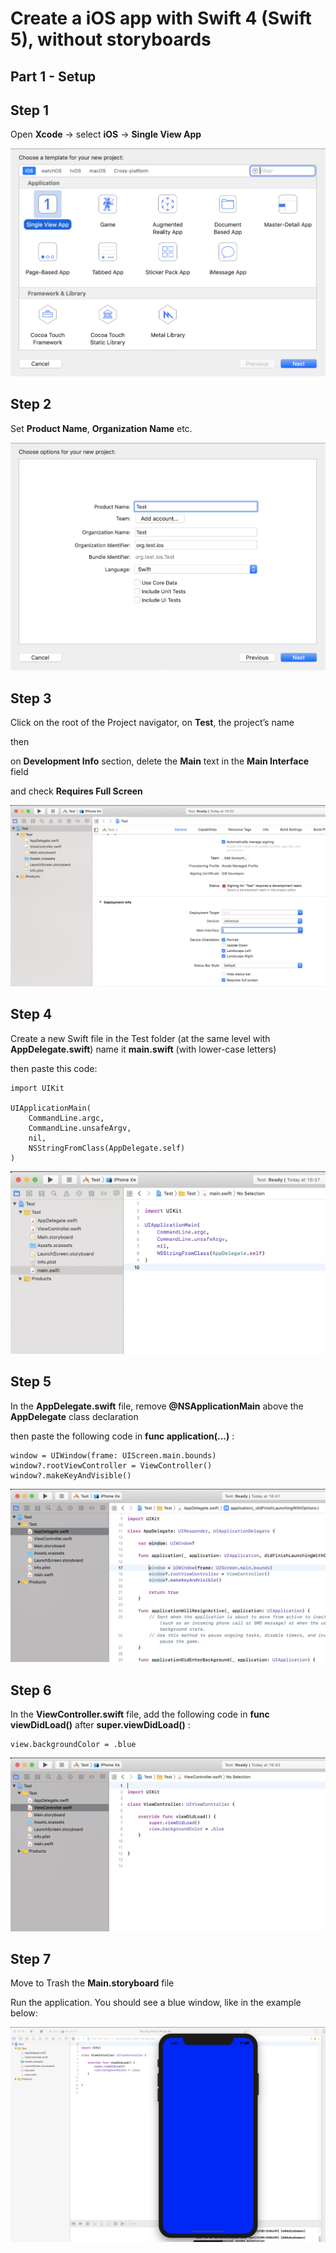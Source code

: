 
# Create a iOS app with Swift 4 (Swift 5), without storyboards

## Part 1 - Setup

## Step 1

Open **Xcode** -> select **iOS** -> **Single View App**

![i1][logo]

## Step 2

Set **Product Name**, **Organization Name** etc.

![i2][logo2]

## Step 3

Click on the root of the Project navigator, on **Test**, the project’s name

then

on **Development Info** section, delete the **Main** text in the **Main Interface** field

and check **Requires Full Screen**

![i3][logo3]

## Step 4

Create a new Swift file in the Test folder (at the same level with **AppDelegate.swift**)
	name it **main.swift** (with lower-case letters)

then paste this code:

```
import UIKit

UIApplicationMain(
    CommandLine.argc,
    CommandLine.unsafeArgv,
    nil,
    NSStringFromClass(AppDelegate.self)
)
```

![i3][logo4]

## Step 5

In the **AppDelegate.swift** file, remove **@NSApplicationMain** above the **AppDelegate** class declaration

then paste the following code in **func application(...)** :

```
window = UIWindow(frame: UIScreen.main.bounds)
window?.rootViewController = ViewController()
window?.makeKeyAndVisible()
```

![i3][logo5]

## Step 6

In the **ViewController.swift** file, add the following code in **func viewDidLoad()** after **super.viewDidLoad()** :

```
view.backgroundColor = .blue
```

![i3][logo6]

## Step 7

Move to Trash the **Main.storyboard** file

Run the application. You should see a blue window, like in the example below:

![i3][logo7]






[logo]: https://github.com/alexadam/swift-tutorials/raw/master/ios/p1/images/s1.png "i1"
[logo2]: https://github.com/alexadam/swift-tutorials/raw/master/ios/p1/images/s2.png "i2"
[logo3]: https://github.com/alexadam/swift-tutorials/raw/master/ios/p1/images/s3.png "i2"
[logo4]: https://github.com/alexadam/swift-tutorials/raw/master/ios/p1/images/s4.png "i2"
[logo5]: https://github.com/alexadam/swift-tutorials/raw/master/ios/p1/images/s5.png "i2"
[logo6]: https://github.com/alexadam/swift-tutorials/raw/master/ios/p1/images/s6.png "i2"
[logo7]: https://github.com/alexadam/swift-tutorials/raw/master/ios/p1/images/s7.png "i2"
